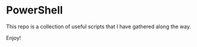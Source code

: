 # PowerShell

This repo is a collection of useful scripts that I have gathered along the way. 

Enjoy!

